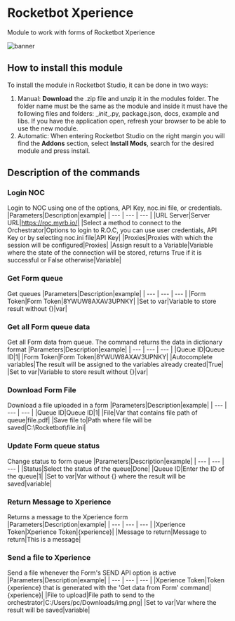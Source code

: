



# Rocketbot Xperience
  
Module to work with forms of Rocketbot Xperience  

  
![banner](imgs/Banner_Xperience.jpg)
## How to install this module
  
To install the module in Rocketbot Studio, it can be done in two ways:
1. Manual: __Download__ the .zip file and unzip it in the modules folder. The folder name must be the same as the module and inside it must have the following files and folders: \__init__.py, package.json, docs, example and libs. If you have the application open, refresh your browser to be able to use the new module.
2. Automatic: When entering Rocketbot Studio on the right margin you will find the **Addons** section, select **Install Mods**, search for the desired module and press install.  


## Description of the commands

### Login NOC
  
Login to NOC using one of the options, API Key, noc.ini file, or credentials.
|Parameters|Description|example|
| --- | --- | --- |
|URL Server|Server URL|https://roc.myrb.io/|
|Select a method to connect to the Orchestrator|Options to login to R.O.C, you can use user credentials, API Key or by selecting noc.ini file|API Key|
|Proxies|Proxies with which the session will be configured|Proxies|
|Assign result to a Variable|Variable where the state of the connection will be stored, returns True if it is successful or False otherwise|Variable|

### Get Form queue
  
Get queues
|Parameters|Description|example|
| --- | --- | --- |
|Form Token|Form Token|8YWUW8AXAV3UPNKY|
|Set to var|Variable to store result without {}|var|

### Get all Form queue data
  
Get all Form data from queue. The command returns the data in dictionary format
|Parameters|Description|example|
| --- | --- | --- |
|Queue ID|Queue ID|1|
|Form Token|Form Token|8YWUW8AXAV3UPNKY|
|Autocomplete variables|The result will be assigned to the variables already created|True|
|Set to var|Variable to store result without {}|var|

### Download Form File
  
Download a file uploaded in a form
|Parameters|Description|example|
| --- | --- | --- |
|Queue ID|Queue ID|1|
|File|Var that contains file path of queue|file.pdf|
|Save file to|Path where file will be saved|C:\Rocketbot\file.ini|

### Update Form queue status
  
Change status to form queue
|Parameters|Description|example|
| --- | --- | --- |
|Status|Select the status of the queue|Done|
|Queue ID|Enter the ID of the queue|1|
|Set to var|Var without {} where the result will be saved|variable|

### Return Message to Xperience
  
Returns a message to the Xperience form
|Parameters|Description|example|
| --- | --- | --- |
|Xperience Token|Xperience Token|{xperience}|
|Message to return|Message to return|This is a message|

### Send a file to Xperience
  
Send a file whenever the Form's SEND API option is active
|Parameters|Description|example|
| --- | --- | --- |
|Xperience Token|Token {xperience} that is generated with the 'Get data from Form' command|{xperience}|
|File to upload|File path to send to the orchestrator|C:/Users/pc/Downloads/img.png|
|Set to var|Var where the result will be saved|variable|

